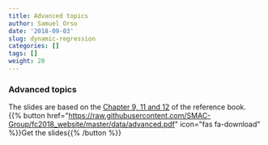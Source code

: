 ```yaml
---
title: Advanced topics
author: Samuel Orso
date: '2018-09-03'
slug: dynamic-regression
categories: []
tags: []
weight: 20
---
```


### Advanced topics
The slides are based on the [Chapter 9, 11 and 12](https://otexts.org/fpp2/) of the reference book.   
{{% button href="https://raw.githubusercontent.com/SMAC-Group/fc2018_website/master/data/advanced.pdf" icon="fas fa-download" %}}Get the slides{{% /button %}}   

